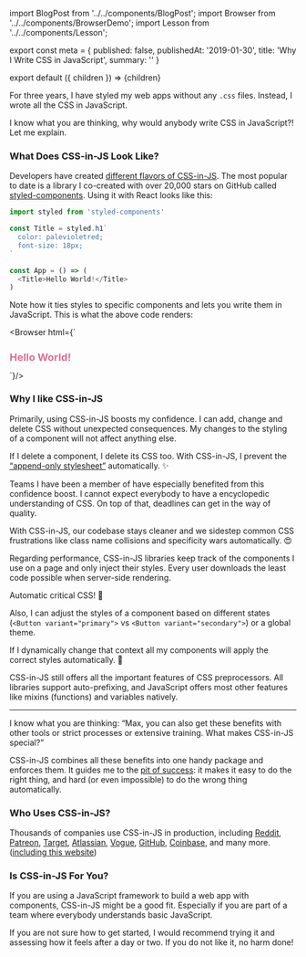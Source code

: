 import BlogPost from '../../components/BlogPost';
import Browser from '../../components/BrowserDemo';
import Lesson from '../../components/Lesson';

export const meta = {
  published: false,
  publishedAt: '2019-01-30',
  title: 'Why I Write CSS in JavaScript',
  summary: ''
}

export default ({ children }) => <BlogPost meta={meta}>{children}</BlogPost>

For three years, I have styled my web apps without any `.css` files. Instead, I wrote all the CSS in JavaScript.

I know what you are thinking, why would anybody write CSS in JavaScript?! Let me explain.

### What Does CSS-in-JS Look Like?

Developers have created [different flavors of CSS-in-JS](https://github.com/michelebertoli/css-in-js). The most popular to date is a library I co-created with over 20,000 stars on GitHub called [styled-components](https://styled-components.com). Using it with React looks like this:

```js
import styled from 'styled-components'

const Title = styled.h1`
  color: palevioletred;
  font-size: 18px;
`

const App = () => (
  <Title>Hello World!</Title>
)
```

Note how it ties styles to specific components and lets you write them in JavaScript. This is what the above code renders:

<Browser html={`
  <style>
    .faEkXI {
      font-size: 18px;
      color: palevioletred;
    }
  </style>
  <h1 class="sc-ifAKCX faEkXI">Hello World!</h1>
`}/>

### Why I like CSS-in-JS

Primarily, using CSS-in-JS boosts my confidence. I can add, change and delete CSS without unexpected consequences. My changes to the styling of a component will not affect anything else.

If I delete a component, I delete its CSS too. With CSS-in-JS, I prevent the [“append-only stylesheet”](https://css-tricks.com/oh-no-stylesheet-grows-grows-grows-append-stylesheet-problem/) automatically. ✨

<Lesson
  title="Confidence"
  body="Add, change and delete CSS without unexpected consequences and avoid dead code."
/>

<Lesson
  title="Painless Maintenance"
  body="Never go on a hunt for CSS affecting your components ever again."
/>

Teams I have been a member of have especially benefited from this confidence boost. I cannot expect everybody to have a encyclopedic understanding of CSS. On top of that, deadlines can get in the way of quality.

With CSS-in-JS, our codebase stays cleaner and we sidestep common CSS frustrations like class name collisions and specificity wars automatically. 😍

<Lesson
  title="Enhanced Teamwork"
  body="Keep your codebase clean and avoid common CSS bugs, regardeless of experience levels."
/>

Regarding performance, CSS-in-JS libraries keep track of the components I use on a page and only inject their styles. Every user downloads the least code possible when server-side rendering.

Automatic critical CSS! 🤯

<Lesson
  title="Fast Performance"
  body="Automatically send only the critical CSS to the user for a rapid first paint."
/>

Also, I can adjust the styles of a component based on different states (`<Button variant="primary">` vs `<Button variant="secondary">`) or a global theme.

If I dynamically change that context all my components will apply the correct styles automatically. 💅

<Lesson
  title="Dynamic Styling"
  body="Simply style your components with a global theme or based on different states."
/>

CSS-in-JS still offers all the important features of CSS preprocessors. All libraries support auto-prefixing, and JavaScript offers most other features like mixins (functions) and variables natively.

----

I know what you are thinking: “Max, you can also get these benefits with other tools or strict processes or extensive training. What makes CSS-in-JS special?”

CSS-in-JS combines all these benefits into one handy package and enforces them. It guides me to the [pit of success](https://blog.codinghorror.com/falling-into-the-pit-of-success/): it makes it easy to do the right thing, and hard (or even impossible) to do the wrong thing automatically.

### Who Uses CSS-in-JS?

Thousands of companies use CSS-in-JS in production, including [Reddit](https://reddit.com), [Patreon](https://patreon.com), [Target](https://target.com), [Atlassian](https://atlaskit.atlassian.com), [Vogue](https://vogue.de), [GitHub](https://primer.style/components), [Coinbase](https://pro.coinbase.com), and many more. ([including this website](https://github.com/mxstbr/mxstbr.com))

### Is CSS-in-JS For You?

If you are using a JavaScript framework to build a web app with components, CSS-in-JS might be a good fit. Especially if you are part of a team where everybody understands basic JavaScript.

If you are not sure how to get started, I would recommend trying it and assessing how it feels after a day or two. If you do not like it, no harm done!
